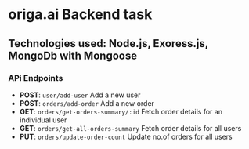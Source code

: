# origa.ai Backend task
## Technologies used: Node.js, Exoress.js, MongoDb with Mongoose

### APi Endpoints
- **POST**: `user/add-user`
  Add a new user
- **POST**: `orders/add-order`
  Add a new order
- **GET**: `orders/get-orders-summary/:id`
  Fetch order details for an individual user
- **GET**: `orders/get-all-orders-summary`
  Fetch order details for all users
- **PUT**: `orders/update-order-count`
  Update no.of orders for all users
